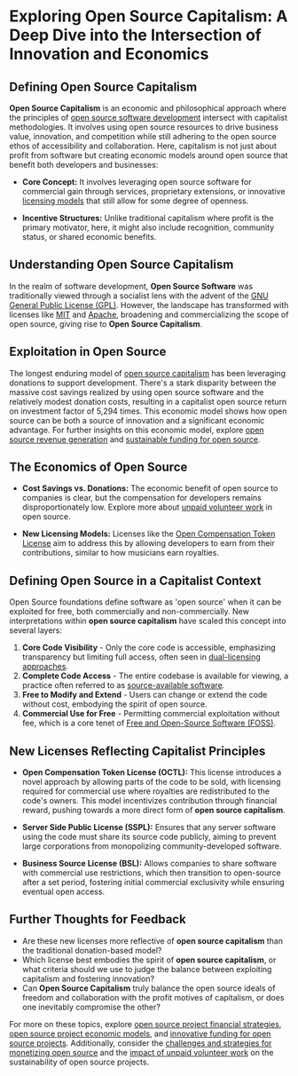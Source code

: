 # Exploring Open Source Capitalism: A Deep Dive into the Intersection of Innovation and Economics

## Defining Open Source Capitalism

**Open Source Capitalism** is an economic and philosophical approach where the principles of [open source software development](https://opensource.com/resources/what-open-source) intersect with capitalist methodologies. It involves using open source resources to drive business value, innovation, and competition while still adhering to the open source ethos of accessibility and collaboration. Here, capitalism is not just about profit from software but creating economic models around open source that benefit both developers and businesses:

- **Core Concept:** It involves leveraging open source software for commercial gain through services, proprietary extensions, or innovative [licensing models](https://opensource.org/licenses) that still allow for some degree of openness.

- **Incentive Structures:** Unlike traditional capitalism where profit is the primary motivator, here, it might also include recognition, community status, or shared economic benefits.

## Understanding Open Source Capitalism

In the realm of software development, **Open Source Software** was traditionally viewed through a socialist lens with the advent of the [GNU General Public License (GPL)](https://www.gnu.org/licenses/gpl-3.0.en.html). However, the landscape has transformed with licenses like [MIT](https://opensource.org/licenses/MIT) and [Apache](https://www.apache.org/licenses/LICENSE-2.0), broadening and commercializing the scope of open source, giving rise to **Open Source Capitalism**.

## Exploitation in Open Source

The longest enduring model of [open source capitalism](https://github.com/open-compensation-token-license/octl/blob/main/octl-whitepaper.md#introduction) has been leveraging donations to support development. There's a stark disparity between the massive cost savings realized by using open source software and the relatively modest donation costs, resulting in a capitalist open source return on investment factor of 5,294 times. This economic model shows how open source can be both a source of innovation and a significant economic advantage. For further insights on this economic model, explore [open source revenue generation](https://www.license-token.com/wiki/open-source-revenue-generation) and [sustainable funding for open source](https://www.license-token.com/wiki/sustainable-funding-for-open-source).

## The Economics of Open Source

- **Cost Savings vs. Donations:** The economic benefit of open source to companies is clear, but the compensation for developers remains disproportionately low. Explore more about [unpaid volunteer work](https://www.license-token.com/wiki/unpaid-volunteer-work) in open source.

- **New Licensing Models:** Licenses like the [Open Compensation Token License](http://license-token.com) aim to address this by allowing developers to earn from their contributions, similar to how musicians earn royalties.

## Defining Open Source in a Capitalist Context

Open Source foundations define software as 'open source' when it can be exploited for free, both commercially and non-commercially. New interpretations within **open source capitalism** have scaled this concept into several layers:

1. **Core Code Visibility** - Only the core code is accessible, emphasizing transparency but limiting full access, often seen in [dual-licensing approaches](https://www.license-token.com/wiki/dual-licensing-approach).
2. **Complete Code Access** - The entire codebase is available for viewing, a practice often referred to as [source-available software](https://en.wikipedia.org/wiki/Source-available_software).
3. **Free to Modify and Extend** - Users can change or extend the code without cost, embodying the spirit of open source.
4. **Commercial Use for Free** - Permitting commercial exploitation without fee, which is a core tenet of [Free and Open-Source Software (FOSS)](https://en.wikipedia.org/wiki/Free_and_open-source_software).

## New Licenses Reflecting Capitalist Principles

- **Open Compensation Token License (OCTL):** This license introduces a novel approach by allowing parts of the code to be sold, with licensing required for commercial use where royalties are redistributed to the code's owners. This model incentivizes contribution through financial reward, pushing towards a more direct form of **open source capitalism**.

- **Server Side Public License (SSPL):** Ensures that any server software using the code must share its source code publicly, aiming to prevent large corporations from monopolizing community-developed software.

- **Business Source License (BSL):** Allows companies to share software with commercial use restrictions, which then transition to open-source after a set period, fostering initial commercial exclusivity while ensuring eventual open access.

## Further Thoughts for Feedback

- Are these new licenses more reflective of **open source capitalism** than the traditional donation-based model?
- Which license best embodies the spirit of **open source capitalism**, or what criteria should we use to judge the balance between exploiting capitalism and fostering innovation?
- Can **Open Source Capitalism** truly balance the open source ideals of freedom and collaboration with the profit motives of capitalism, or does one inevitably compromise the other?

For more on these topics, explore [open source project financial strategies](https://www.license-token.com/wiki/open-source-project-financial-strategies), [open source project economic models](https://www.license-token.com/wiki/open-source-project-economic-models), and [innovative funding for open source projects](https://www.license-token.com/wiki/innovative-funding-for-open-source-projects). Additionally, consider the [challenges and strategies for monetizing open source](https://www.license-token.com/wiki/monetizing-open-source-projects-guide) and the [impact of unpaid volunteer work](https://www.license-token.com/wiki/unpaid-volunteer-work) on the sustainability of open source projects.